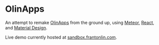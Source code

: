 # OlinApps

An attempt to remake [OlinApps](http://www.olinapps.com/) from the ground up, using [Meteor](https://www.meteor.com/), [React](https://facebook.github.io/react/), and [Material Design](http://www.material-ui.com/).

Live demo currently hosted at [sandbox.frantonlin.com](http://sandbox.frantonlin.com/).
